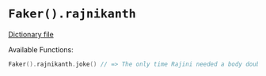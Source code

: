 # `Faker().rajnikanth`

[Dictionary file](../src/main/resources/locales/en/rajnikanth.yml)

Available Functions:  
```kotlin
Faker().rajnikanth.joke() // => The only time Rajini needed a body double was crying scene !
```
